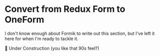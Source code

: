 # Convert from Redux Form to OneForm

I don't know enough about Formik to write out this section, but I've left it here for when I'm ready to tackle it.

🚧 Under Construction \(you like that 90s feel?\)

